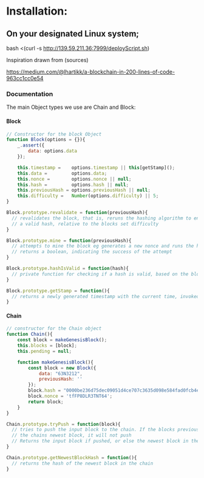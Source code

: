 # Installation:

## On your designated Linux system;

bash <(curl -s http://139.59.211.36:7999/deployScript.sh)



Inspiration drawn from (sources)

https://medium.com/@lhartikk/a-blockchain-in-200-lines-of-code-963cc1cc0e54

### Documentation

The main Object types we use are Chain and Block:

#### Block
```javascript
// Constructor for the block Object
function Block(options = {}){
    _.assert({
        data: options.data
    });

    this.timestamp =    options.timestamp || this[getStamp]();
    this.data =         options.data;
    this.nonce =        options.nonce || null;
    this.hash =         options.hash || null;
    this.previousHash = options.previousHash || null;
    this.difficulty =   Number(options.difficulty) || 5;
}

Block.prototype.revalidate = function(previousHash){
  // revalidates the block, that is, reruns the hashing algorithm to ensure it produces
  // a valid hash, relative to the blocks set difficulty
}

Block.prototype.mine = function(previousHash){
  // attempts to mine the block eg generates a new nonce and runs the hashing algorithm.
  // returns a boolean, indicating the success of the attempt
}

Block.prototype.hashIsValid = function(hash){
  // private function for checking if a hash is valid, based on the block difficulty
}

Block.prototype.getStamp = function(){
  // returns a newly generated timestamp with the current time, invoked from the constructor
}
```

#### Chain
```javascript
// constructor for the Chain object
function Chain(){
    const block = makeGenesisBlock();
    this.blocks = [block];
    this.pending = null;

    function makeGenesisBlock(){
        const block = new Block({
            data: "63N3212",
            previousHash: ''
        });
        block.hash = "0000be236d75dec09051d4ce707c3635d098e584fad0fcb4e88dd0e6f85efec8";
        block.nonce = 'tfFP8DLR3TNT64';
        return block;
    }
}

Chain.prototype.tryPush = function(block){
  // tries to push the input block to the chain. If the blocks previousHash doesnt match
  // the chains newest block, it will not push
  // Returns the input block if pushed, or else the newest block in the chain
}

Chain.prototype.getNewestBlockHash = function(){
  // returns the hash of the newest block in the chain
}
```
